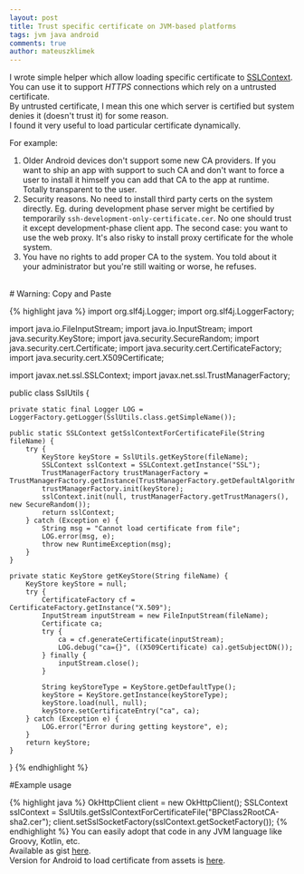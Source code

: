 ```yaml
---
layout: post
title: Trust specific certificate on JVM-based platforms
tags: jvm java android
comments: true
author: mateuszklimek
---
```


I wrote simple helper which allow loading specific certificate to [SSLContext](https://docs.oracle.com/javase/7/docs/api/javax/net/ssl/SSLContext.html).<br/>
You can use it to support *HTTPS* connections which rely on a untrusted certificate. <br/>
By untrusted certificate, I mean this one which server is certified but system denies it (doesn't trust it) for some reason.<br/>
I found it very useful to load particular certificate dynamically.

For example:

1. Older Android devices don't support some new CA providers. If you want to ship an app with support to such CA and don't want to force a user to install it himself you can add that CA to the app at runtime. Totally transparent to the user.
2. Security reasons. No need to install third party certs on the system directly. Eg. during development phase server might be certified by temporarily `ssh-development-only-certificate.cer`. No one should trust it except development-phase client app.
The second case: you want to use the web proxy. It's also risky to install proxy certificate for the whole system.
3. You have no rights to add proper CA to the system. You told about it your administrator but you're still waiting or worse, he refuses.

<br/>
# Warning: Copy and Paste

{% highlight java %}
import org.slf4j.Logger;
import org.slf4j.LoggerFactory;

import java.io.FileInputStream;
import java.io.InputStream;
import java.security.KeyStore;
import java.security.SecureRandom;
import java.security.cert.Certificate;
import java.security.cert.CertificateFactory;
import java.security.cert.X509Certificate;

import javax.net.ssl.SSLContext;
import javax.net.ssl.TrustManagerFactory;

public class SslUtils {

    private static final Logger LOG = LoggerFactory.getLogger(SslUtils.class.getSimpleName());

    public static SSLContext getSslContextForCertificateFile(String fileName) {
        try {
            KeyStore keyStore = SslUtils.getKeyStore(fileName);
            SSLContext sslContext = SSLContext.getInstance("SSL");
            TrustManagerFactory trustManagerFactory = TrustManagerFactory.getInstance(TrustManagerFactory.getDefaultAlgorithm());
            trustManagerFactory.init(keyStore);
            sslContext.init(null, trustManagerFactory.getTrustManagers(), new SecureRandom());
            return sslContext;
        } catch (Exception e) {
            String msg = "Cannot load certificate from file";
            LOG.error(msg, e);
            throw new RuntimeException(msg);
        }
    }

    private static KeyStore getKeyStore(String fileName) {
        KeyStore keyStore = null;
        try {
            CertificateFactory cf = CertificateFactory.getInstance("X.509");
            InputStream inputStream = new FileInputStream(fileName);
            Certificate ca;
            try {
                ca = cf.generateCertificate(inputStream);
                LOG.debug("ca={}", ((X509Certificate) ca).getSubjectDN());
            } finally {
                inputStream.close();
            }

            String keyStoreType = KeyStore.getDefaultType();
            keyStore = KeyStore.getInstance(keyStoreType);
            keyStore.load(null, null);
            keyStore.setCertificateEntry("ca", ca);
        } catch (Exception e) {
            LOG.error("Error during getting keystore", e);
        }
        return keyStore;
    }
}
{% endhighlight %}

#Example usage

{% highlight java %}
OkHttpClient client = new OkHttpClient();
SSLContext sslContext = SslUtils.getSslContextForCertificateFile("BPClass2RootCA-sha2.cer");
client.setSslSocketFactory(sslContext.getSocketFactory());
{% endhighlight %}
You can easily adopt that code in any JVM language like Groovy, Kotlin, etc.<br/>
Available as gist [here](https://gist.github.com/mklimek/f9d197362c1f2db8c1b76f76ace75859).<br/>
Version for Android to load certificate from assets is [here](https://gist.github.com/mklimek/4a344b606d96c5200334bf2f48c174d6).



